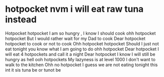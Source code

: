 # hotpocket nvm i will eat raw tuna instead
Hotpocket 
hotpocket
I am so hungry , I know I should cook
ohh hotpocket hotpocket
But I would rather wait for my Dad to cook
Dear hotpocket hotpocket 
to cook or not to cook
Ohh hotpocket hotpocket 
Should I just not eat tonight 
you know what I am going to do
ohh hotpocket Dear hotpocket 
I will eat 4 hotpockets and call it a night
Dear hotpocket I know I will still be hungry as hell
ooh hotpockets
My lazyness is at level 1000 I don't want to walk to the kitchen
Ohh no hotpocket
I guess we are not eating tonight 
this int it sis
tuna be or tunot be

